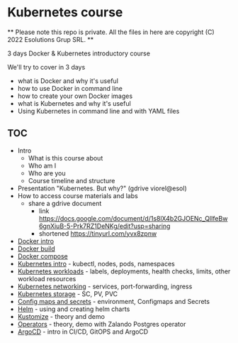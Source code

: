 # Kubernetes course

** Please note this repo is private. All the files in here are copyright (C) 2022 Esolutions Grup SRL. **

3 days Docker & Kubernetes introductory course

We'll try to cover in 3 days
  - what is Docker and why it's useful
  - how to use Docker in command line
  - how to create your own Docker images
  - what is Kubernetes and why it's useful
  - Using Kubernetes in command line and with YAML files

## TOC

- Intro
  - What is this course about 
  - Who am I 
  - Who are you 
  - Course timeline and structure
- Presentation "Kubernetes. But why?" (gdrive viorel@esol)
- How to access course materials and labs 
  - share a gdrive document 
    - link https://docs.google.com/document/d/1s8lX4b2GJOENc_QlIfeBw6gnXiuB-5-Prk7RZ1DeNKg/edit?usp=sharing
    - shortened https://tinyurl.com/yvx8zpnw 
- [Docker intro](docker/)
- [Docker build](docker-build/)
- [Docker compose](docker-compose/)
- [Kubernetes intro](kubernetes1/) - kubectl, nodes, pods, namespaces
- [Kubernetes workloads](kubernetes2/) - labels, deployments, health checks, limits, other workload resources
- [Kubernetes networking](kubernetes-networking/) - services, port-forwarding, ingress
- [Kubernetes storage](kubernetes-storage/) - SC, PV, PVC
- [Config maps and secrets](configmap-secrets) - environment, Configmaps and Secrets
- [Helm](helm/) - using and creating helm charts
- [Kustomize](kustomize/) - theory and demo
- [Operators](kubernetes-operators/) - theory, demo with Zalando Postgres operator
- [ArgoCD](argocd/) - intro in CI/CD, GitOPS and ArgoCD


